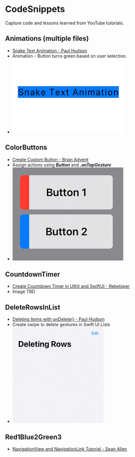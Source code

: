 # CodeSnippets
Capture code and lessons learned from YouTube tutorials.

## Animations (multiple files)
* [Snake Text Animation - Paul Hudson](https://www.youtube.com/watch?v=-Xy1jBgGn7E)
* Animation - Button turns green based on user selection.
* ![](https://github.com/iosPit/CodeSnippets/blob/main/README_Assets/SnakeTextAnimation.gif)

## ColorButtons
* [Create Custom Button - Brian Advent](https://www.youtube.com/watch?v=XVC0wQND1N8)
* Assign actions using ***Button*** and ***.onTapGesture*** 
* ![](https://github.com/iosPit/CodeSnippets/blob/main/README_Assets/ColorButtons.png)

## CountdownTimer
* [Create Countdown Timer in UIKit and SwiftUI - Rebeloper](https://www.youtube.com/watch?v=-Xy1jBgGn7E)
* Image TBD

## DeleteRowsInList
* [Deleting Items with onDelete() - Paul Hudson](https://www.youtube.com/watch?v=dg3B9HHTGHM)
* Create swipe to delete gestures in Swift UI Lists
* ![](https://github.com/iosPit/CodeSnippets/blob/main/README_Assets/DeletingRows.gif)

## Red1Blue2Green3
* [NavigationView and NavigationLink Tutorial - Sean Allen](https://www.youtube.com/watch?v=IopCl8sOyFA)

